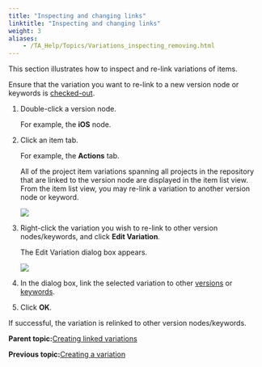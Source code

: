 ```yaml
--- 
title: "Inspecting and changing links"
linktitle: "Inspecting and changing links"
weight: 3
aliases: 
    - /TA_Help/Topics/Variations_inspecting_removing.html
---
```


This section illustrates how to inspect and re-link variations of items.

Ensure that the variation you want to re-link to a new version node or keywords is [checked-out](Project_items_checkout.html).

1.  Double-click a version node.

    For example, the **iOS** node.

2.  Click an item tab.

    For example, the **Actions** tab.

    All of the project item variations spanning all projects in the repository that are linked to the version node are displayed in the item list view. From the item list view, you may re-link a variation to another version node or keyword.

    ![](/images//Images/ug_systemtree18.png)

3.  Right-click the variation you wish to re-link to other version nodes/keywords, and click **Edit Variation**.

    The Edit Variation dialog box appears.

    ![](/images//Images/Edit_variation_dlg.png)

4.  In the dialog box, link the selected variation to other [versions](Variations_linking.html) or [keywords](Variations_create_keyword.html).

5.  Click **OK**.


If successful, the variation is relinked to other version nodes/keywords.

**Parent topic:**[Creating linked variations](/TA_Help/Topics/Variations_create_linked.html)

**Previous topic:**[Creating a variation](/TA_Help/Topics/Variations_linking.html)

